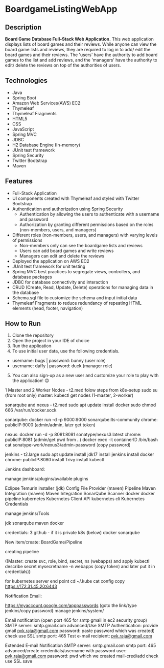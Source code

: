 # BoardgameListingWebApp

## Description

**Board Game Database Full-Stack Web Application.**
This web application displays lists of board games and their reviews. While anyone can view the board game lists and reviews, they are required to log in to add/ edit the board games and their reviews. The 'users' have the authority to add board games to the list and add reviews, and the 'managers' have the authority to edit/ delete the reviews on top of the authorities of users.  

## Technologies

- Java
- Spring Boot
- Amazon Web Services(AWS) EC2
- Thymeleaf
- Thymeleaf Fragments
- HTML5
- CSS
- JavaScript
- Spring MVC
- JDBC
- H2 Database Engine (In-memory)
- JUnit test framework
- Spring Security
- Twitter Bootstrap
- Maven

## Features

- Full-Stack Application
- UI components created with Thymeleaf and styled with Twitter Bootstrap
- Authentication and authorization using Spring Security
  - Authentication by allowing the users to authenticate with a username and password
  - Authorization by granting different permissions based on the roles (non-members, users, and managers)
- Different roles (non-members, users, and managers) with varying levels of permissions
  - Non-members only can see the boardgame lists and reviews
  - Users can add board games and write reviews
  - Managers can edit and delete the reviews
- Deployed the application on AWS EC2
- JUnit test framework for unit testing
- Spring MVC best practices to segregate views, controllers, and database packages
- JDBC for database connectivity and interaction
- CRUD (Create, Read, Update, Delete) operations for managing data in the database
- Schema.sql file to customize the schema and input initial data
- Thymeleaf Fragments to reduce redundancy of repeating HTML elements (head, footer, navigation)

## How to Run

1. Clone the repository
2. Open the project in your IDE of choice
3. Run the application
4. To use initial user data, use the following credentials.
  - username: bugs    |     password: bunny (user role)
  - username: daffy   |     password: duck  (manager role)
5. You can also sign-up as a new user and customize your role to play with the application! 😊

1 Master and 2 Worker Nodes - t2.med
folow steps from k8s-setup
sudo su (from root only)
master: kubectl get nodes (1-master, 2-worker)

sonarqube and nexus - t2.med
sudo apt update
install docker
sudo chmod 666 /var/run/docker.sock

sonarqube:
docker run -d -p 9000:9000 sonarqube:lts-community
chrome: publicIP:9000 (admin/admin, later get token)

nexus:
docker run -d -p 8081:8081 sonatype/nexus3:latest
chrome: publicIP:8081 (admin/get pwd from ..)
docker exec -it containerID /bin/bash
cat sonatype-work/nexus3/admin-password (copy password)

jenkins - t2.large
sudo apt update
install jdk17
install jenkins
install docker
chrome: publicIP:8080
install Trivy
install kubectl

Jenkins dashboard:

manage jenkins/plugins/available plugins

Eclipse Temurin installer (jdk)
Config File Provider (maven)
Pipeline Maven Integration (maven)
Maven Integration
SonarQube Scanner
docker
docker pipeline
kubernetes
Kubernetes Client API
kubernetes cli
Kubernetes Credentials

manage jenkins/Tools

jdk
sonarqube
maven
docker

credentials: 3
github - if it is private
k8s (below)
docker
sonarqube

New item/create: BoardGame/Pipeline

creating pipeline

((Master:
create svc, role, bind, secret, ns (webapps) and apply
kubectl describe secret mysecretname -n webapps (copy token) and later put it in credentials))

for kubernetes server end point
cd ~/.kube
cat config
copy  https://172.31.45.20:6443

Notification Email:

https://myaccount.google.com/apppasswords (goto the link/type jenkins/copy password)
manage jenkins/system/

Email notification (open port 465 for smtp gmail in ec2 security group)
SMTP server: smtp.gmail.com
advanced/Use SMTP Authentication: provide gmail pvk.raja@gmail.com
password: paste password which was created)
check use SSL
smtp port: 465
Test e-mail recipient: pvk.raja@gmail.com

Extended E-mail Notification
SMTP server: smtp.gmail.com
smtp port: 465
advanced/create credentials/username with password
user: pvk.raja@gmail.com
password: pwd which we created
mail-cred/add
check use SSL
save










